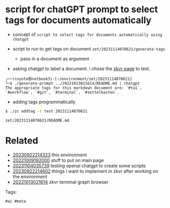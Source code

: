 # script for chatGPT prompt to select tags for documents automatically

- concept of `script to select tags for documents automatically using chatgpt`
- script to run to get tags on document `zet/20231114070621/generate-tags`
  - pass in a document as argument

- asking chatgpt to label a document. i chose the [zkvr page](/zet/20221013021614/README.md) to test.
```
┌──(coyote㉿netbook3)-[~/environment/zet/20231114070621]
└─$ ./generate-prompt ../20221013021614/README.md | chatgpt
The appropriate tags for this markdown document are: `#tui`, `#workflow`, `#git`, `#terminal`, `#zettelkasten`.
```

- adding tags programmatically
```bash
$ ./zc addtag -t test 20231114070621
```

` zet/20231114070621/README.md `

# Related

- [20230922214323](/zet/20230922214323/README.md) this environment
- [20221009192000](/zet/20221009192000/README.md) stuff to put on main page
- [20231104035739](/zet/20231104035739/README.md) testing openai chatgpt to create some scripts
- [20230922214602](/zet/20230922214602/README.md) things i want to implement in zkvr after working on the environment
- [20221013021614](/zet/20221013021614/README.md) zkvr terminal graph browser

Tags:

    #ai #meta
